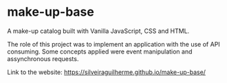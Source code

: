 # make-up-base
A make-up catalog built with Vanilla JavaScript, CSS and HTML.

The role of this project was to implement an application with the use of API consuming. Some concepts applied were event manipulation and assynchronous requests.

Link to the website: https://silveiraguilherme.github.io/make-up-base/
